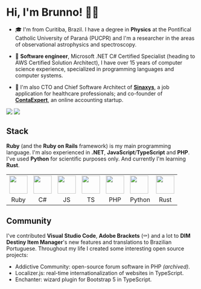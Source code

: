 # Hi, I'm Brunno! 🖖🏻

- 🎓 I'm from Curitiba, Brazil. I have a degree in **Physics** at the Pontifical Catholic University of Paraná (PUCPR) and I'm a researcher in the areas of observational astrophysics and spectroscopy.

- 💼 **Software engineer**, Microsoft .NET C# Certified Specialist (heading to AWS Certified Solution Architect), I have over 15 years of computer science experience, specialized in programming languages and computer systems.

- 🌟 I'm also CTO and Chief Software Architect of **[Sinaxys](https://sinaxys.com)**, a job application for healthcare professionals; and co-founder of **[ContaExpert](https://www.contaexpert.com.br)**, an online accounting startup.

<picture>
  <source
    srcset="https://github-readme-stats.vercel.app/api?username=brunnopleffken&show_icons=true&hide_title=true&hide_border=true&theme=dark"
    media="(prefers-color-scheme: dark)">
  <source
    srcset="https://github-readme-stats.vercel.app/api?username=brunnopleffken&show_icons=true&hide_title=true&hide_border=true"
    media="(prefers-color-scheme: light), (prefers-color-scheme: no-preference)">
  <img src="https://github-readme-stats.vercel.app/api?username=brunnopleffken&show_icons=true&hide_title=true&hide_border=true">
</picture>

<picture>
  <source
    srcset="https://github-readme-stats.vercel.app/api/top-langs/?username=brunnopleffken&layout=compact&hide=css,scss,html&langs_count=6&hide_border=true&theme=dark"
    media="(prefers-color-scheme: dark)">
  <source
    srcset="https://github-readme-stats.vercel.app/api/top-langs/?username=brunnopleffken&layout=compact&hide=css,scss,html&langs_count=6&hide_border=true"
    media="(prefers-color-scheme: light), (prefers-color-scheme: no-preference)">
  <img src="https://github-readme-stats.vercel.app/api/top-langs/?username=brunnopleffken&layout=compact&hide=css,scss,html&langs_count=6&hide_border=true">
</picture>

## Stack

**Ruby** (and the **Ruby on Rails** framework) is my main programming language. I'm also experienced in **.NET**, **JavaScript**/**TypeScript** and **PHP**. I've used **Python** for scientific purposes only. And currently I'm learning **Rust**.

<table>
  <tr>
    <td><img src="https://cdn.jsdelivr.net/gh/devicons/devicon/icons/ruby/ruby-original.svg" height="48"></td>
    <td><img src="https://cdn.jsdelivr.net/gh/devicons/devicon/icons/csharp/csharp-original.svg" height="48"></td>
    <td><img src="https://cdn.jsdelivr.net/gh/devicons/devicon/icons/javascript/javascript-original.svg" height="48"></td>
    <td><img src="https://cdn.jsdelivr.net/gh/devicons/devicon/icons/typescript/typescript-original.svg" height="48"></td>
    <td><img src="https://cdn.jsdelivr.net/gh/devicons/devicon/icons/php/php-plain.svg" height="48"></td>
    <td><img src="https://cdn.jsdelivr.net/gh/devicons/devicon/icons/python/python-original.svg" height="48"></td>
    <td><img src="https://cdn.jsdelivr.net/gh/devicons/devicon/icons/rust/rust-plain.svg" height="48"></td>
  </tr>
  <tr>
    <td style="text-align: center">Ruby</td>
    <td style="text-align: center">C#</td>
    <td style="text-align: center">JS</td>
    <td style="text-align: center">TS</td>
    <td style="text-align: center">PHP</td>
    <td style="text-align: center">Python</td>
    <td style="text-align: center">Rust</td>
  </tr>
</table>

## Community

I've contributed **Visual Studio Code**, **Adobe Brackets** (⚰️) and a lot to **DIM Destiny Item Manager**'s new features and translations to Brazilian Portuguese. Throughout my life I created some interesting open source projects:

- Addictive Community: open-source forum software in PHP _(archived)_.
- Localizer.js: real-time internationalization of websites in TypeScript.
- Enchanter: wizard plugin for Bootstrap 5 in TypeScript.
